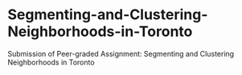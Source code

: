 # Segmenting-and-Clustering-Neighborhoods-in-Toronto
Submission of Peer-graded Assignment: Segmenting and Clustering Neighborhoods in Toronto
